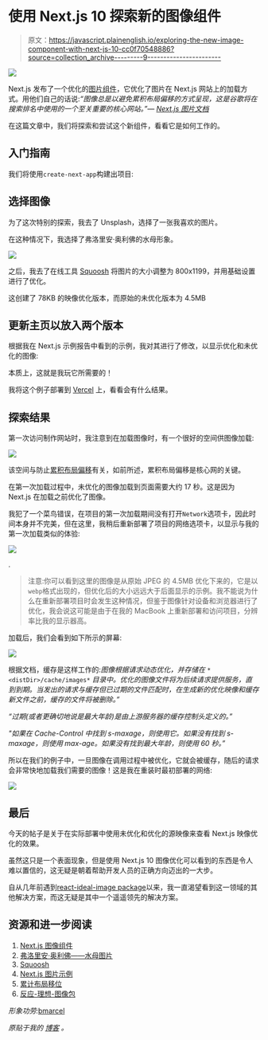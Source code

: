 # 使用 Next.js 10 探索新的图像组件

> 原文：<https://javascript.plainenglish.io/exploring-the-new-image-component-with-next-js-10-cc0f70548886?source=collection_archive---------9----------------------->

![](img/715e9cf2a095992929c0f1ab3cf2235c.png)

Next.js 发布了一个优化的[图片组件](https://nextjs.org/docs/basic-features/image-optimization)，它优化了图片在 Next.js 网站上的加载方式。用他们自己的话说:*“图像总是以避免累积布局偏移的方式呈现，这是谷歌将在搜索排名中使用的一个至关重要的核心网站。”—* [*Next.js 图片文档*](https://nextjs.org/docs/basic-features/image-optimization)

在这篇文章中，我们将探索和尝试这个新组件，看看它是如何工作的。

## 入门指南

我们将使用`create-next-app`构建出项目:

## 选择图像

为了这次特别的探索，我去了 Unsplash，选择了一张我喜欢的图片。

在这种情况下，我选择了弗洛里安·奥利佛的水母形象。

![](img/bf396bb343aca579eaa426b3b573ffd2.png)

之后，我去了在线工具 [Squoosh](https://squoosh.app/) 将图片的大小调整为 800x1199，并用基础设置进行了优化。

这创建了 78KB 的映像优化版本，而原始的未优化版本为 4.5MB

## 更新主页以放入两个版本

根据我在 Next.js 示例报告中看到的示例，我对其进行了修改，以显示优化和未优化的图像:

本质上，这就是我玩它所需要的！

我将这个例子部署到 [Vercel](https://vercel.com) 上，看看会有什么结果。

## 探索结果

第一次访问制作网站时，我注意到在加载图像时，有一个很好的空间供图像加载:

![](img/983fd3bfd3565d54edd097f00d63c9b9.png)

该空间与防止[累积布局偏移](https://web.dev/cls/)有关，如前所述，累积布局偏移是核心网的关键。

在第一次加载过程中，未优化的图像加载到页面需要大约 17 秒。这是因为 Next.js 在加载之前优化了图像。

我犯了一个菜鸟错误，在项目的第一次加载期间没有打开`Network`选项卡，因此时间本身并不完美，但在这里，我稍后重新部署了项目的网络选项卡，以显示与我的第一次加载类似的体验:

![](img/57a5e9f6978e3ee3c867b8d10de7e7c6.png)

.

> 注意:你可以看到这里的图像是从原始 JPEG 的 4.5MB 优化下来的，它是以`webp`格式出现的，但优化后的大小远远大于后面显示的示例。我不能说为什么在重新部署项目时会发生这种情况，但鉴于图像针对设备和浏览器进行了优化，我会说这可能是由于在我的 MacBook 上重新部署和访问项目，分辨率比我的显示器高。

加载后，我们会看到如下所示的屏幕:

![](img/840409f330b7c3ff044d2af6991942ae.png)

根据文档，缓存是这样工作的:*图像根据请求动态优化，并存储在* `*<distDir>/cache/images*` *目录中。优化的图像文件将为后续请求提供服务，直到到期。当发出的请求与缓存但已过期的文件匹配时，在生成新的优化映像和缓存新文件之前，缓存的文件将被删除。”*

*“过期(或者更确切地说是最大年龄)是由上游服务器的缓存控制头定义的。”*

*"如果在 Cache-Control 中找到 s-maxage，则使用它。如果没有找到 s-maxage，则使用 max-age。如果没有找到最大年龄，则使用 60 秒。”*

所以在我们的例子中，一旦图像在调用过程中被优化，它就会被缓存，随后的请求会非常快地加载我们需要的图像！这是我在重装时最初部署的网络:

![](img/60aceb897b6905e08af62a07e145017c.png)

## 最后

今天的帖子是关于在实际部署中使用未优化和优化的源映像来查看 Next.js 映像优化的效果。

虽然这只是一个表面现象，但是使用 Next.js 10 图像优化可以看到的东西是令人难以置信的，这无疑是朝着帮助开发人员的正确方向迈出的一大步。

自从几年前遇到[react-ideal-image package](https://github.com/stereobooster/react-ideal-image)以来，我一直渴望看到这一领域的其他解决方案，而这无疑是其中一个遥遥领先的解决方案。

## 资源和进一步阅读

1.  [Next.js 图像组件](https://nextjs.org/docs/basic-features/image-optimization)
2.  [弗洛里安·奥利佛——水母图片](https://unsplash.com/photos/GVe30cQ8CWU?utm_source=unsplash&utm_medium=referral&utm_content=creditShareLink)
3.  [Squoosh](https://squoosh.app/)
4.  [Next.js 图片示例](https://github.com/vercel/next.js/tree/canary/examples/image-component)
5.  [累计布局移位](https://web.dev/cls/)
6.  [反应-理想-图像包](https://github.com/stereobooster/react-ideal-image)

*形象功劳:*[bmarcel](https://unsplash.com/@bmarcel)

*原贴于我的* [*博客*](https://blog.dennisokeeffe.com/blog/2020-11-08-nextjs-10-image-component/) *。*